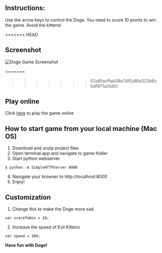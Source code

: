 ## Instructions:

Use the arrow keys to control the Doge. You need to score 10 points to win the game. Avoid the kittens!

<<<<<<< HEAD
## Screenshot
![Doge Game Screenshot](http://magnum.az/udacity/Doge-Arcade-Game/images/doge_screen.jpg)

=======
>>>>>>> 02e8facffab08e74f5d8fe323b8c0df971a0fd01
## Play online

Click [here](http://magnum.az/udacity/Doge-Arcade-Game/) to play the game online

## How to start game from your local machine (Mac OS)

1. Download and unzip project files
2. Open terminal.app and navigate to game folder
3. Start python webserver
```
$ python -m SimpleHTTPServer 8000
```
4. Navigate your browser to http://localhost:8000
5. Enjoy!

## Customization

1. Change this to make the Doge more sad.
```
var scoreToWin = 10;
```
2. Increase the speed of Evil Kittens
```
var speed = 300;
```

**Have fun with Doge!**
